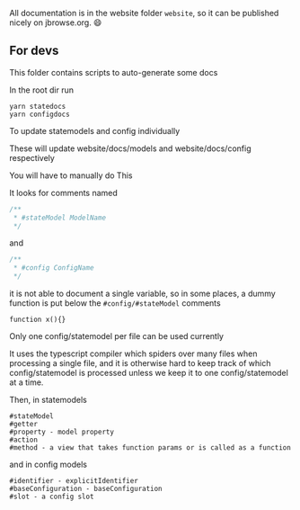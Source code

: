 All documentation is in the website folder `website`, so it can be published
nicely on jbrowse.org. 😄

## For devs

This folder contains scripts to auto-generate some docs

In the root dir run

```
yarn statedocs
yarn configdocs
```

To update statemodels and config individually

These will update website/docs/models and website/docs/config respectively

You will have to manually do This

It looks for comments named

```js
/**
 * #stateModel ModelName
 */
```

and

```js
/**
 * #config ConfigName
 */
```

it is not able to document a single variable, so in some places, a dummy
function is put below the `#config/#stateModel` comments

```
function x(){}
```

Only one config/statemodel per file can be used currently

It uses the typescript compiler which spiders over many files when processing a
single file, and it is otherwise hard to keep track of which config/statemodel
is processed unless we keep it to one config/statemodel at a time.

Then, in statemodels

```
#stateModel
#getter
#property - model property
#action
#method - a view that takes function params or is called as a function
```

and in config models

```
#identifier - explicitIdentifier
#baseConfiguration - baseConfiguration
#slot - a config slot
```
